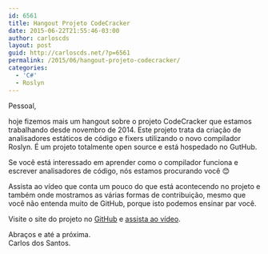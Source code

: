 ```yaml
---
id: 6561
title: Hangout Projeto CodeCracker
date: 2015-06-22T21:55:46-03:00
author: carloscds
layout: post
guid: http://carloscds.net/?p=6561
permalink: /2015/06/hangout-projeto-codecracker/
categories:
  - 'C#'
  - Roslyn
---
```

Pessoal,

hoje fizemos mais um hangout sobre o projeto CodeCracker que estamos trabalhando desde novembro de 2014. Este projeto trata da criação de analisadores estáticos de código e fixers utilizando o novo compilador Roslyn. É um projeto totalmente open source e está hospedado no GutHub.

Se você está interessado em aprender como o compilador funciona e escrever analisadores de código, nós estamos procurando você :blush: 

Assista ao vídeo que conta um pouco do que está acontecendo no projeto e também onde mostramos as várias formas de contribuição, mesmo que você não entenda muito de GitHub, porque isto podemos ensinar par você.

Visite o site do projeto no [GitHub](http://www.github.com/code-cracker) e [assista ao vídeo](https://www.youtube.com/watch?v=06gAoqKd9RA).

Abraços e até a próxima.  
Carlos dos Santos.